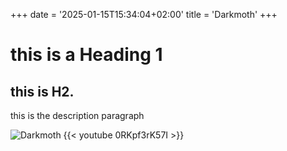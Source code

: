 +++
date = '2025-01-15T15:34:04+02:00'
title = 'Darkmoth'
+++


# this is a Heading 1
## this is H2.

this is the description paragraph

![Darkmoth](/darkmoth/daniel_nagy_liminalgfx_DarkMoth_Fly_Dutch_C_1920.jpg)
{{< youtube 0RKpf3rK57I >}}
